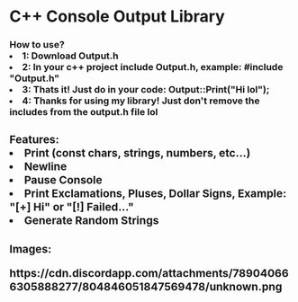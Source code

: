 # C++ Console Output Library

<h3> How to use?
  <li> 1: Download Output.h
  <li> 2: In your c++ project include Output.h, example: #include "Output.h"
  <li> 3: Thats it! Just do in your code: Output::Print("Hi lol"); 
  <li> 4: Thanks for using my library! Just don't remove the includes from the output.h file lol

<h3> Features:
<li> Print (const chars, strings, numbers, etc...)
<li> Newline
<li> Pause Console
<li> Print Exclamations, Pluses, Dollar Signs, Example: "[+] Hi" or "[!] Failed..."
<li> Generate Random Strings

<h4> Images:
  <p> https://cdn.discordapp.com/attachments/789040666305888277/804846051847569478/unknown.png
